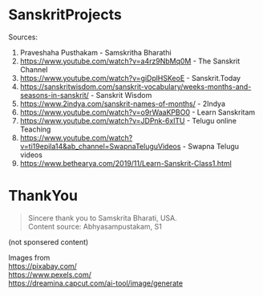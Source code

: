 # SanskritProjects
Sources: 
1. Praveshaha Pusthakam - Samskritha Bharathi
2. https://www.youtube.com/watch?v=a4rz9NbMq0M - The Sanskrit Channel 
3. https://www.youtube.com/watch?v=giDplHSKeoE - Sanskrit.Today
4. https://sanskritwisdom.com/sanskrit-vocabulary/weeks-months-and-seasons-in-sanskrit/ - Sanskrit Wisdom
5. https://www.2indya.com/sanskrit-names-of-months/ - 2Indya
6. https://www.youtube.com/watch?v=o9rWaaKPBO0 - Learn Sanskritam
7. https://www.youtube.com/watch?v=JDPnk-6xlTU - Telugu online Teaching
8. https://www.youtube.com/watch?v=ti19epila14&ab_channel=SwapnaTeluguVideos - Swapna Telugu videos
10. https://www.bethearya.com/2019/11/Learn-Sanskrit-Class1.html

# ThankYou

> Sincere thank you to Samskrita Bharati, USA.  
> Content source: Abhyasampustakam, S1

(not sponsered content)

Images from  
https://pixabay.com/  
https://www.pexels.com/  
https://dreamina.capcut.com/ai-tool/image/generate
